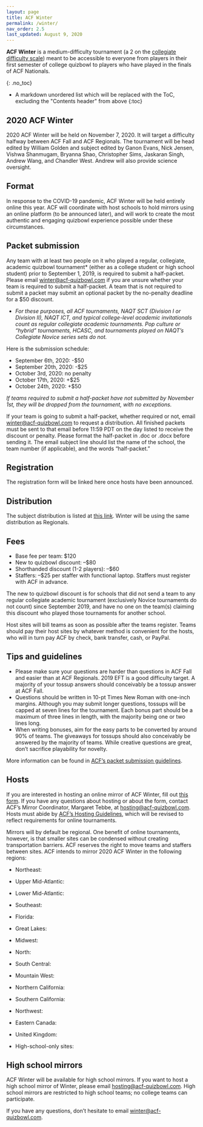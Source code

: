 ```yaml
---
layout: page
title: ACF Winter
permalink: /winter/
nav_order: 2.5
last_updated: August 9, 2020
---
```


**ACF Winter** is a medium-difficulty tournament (a 2 on the [collegiate difficulty scale](https://collegequizbowlcalendar.com/difficulty-scale/)) meant to be accessible to everyone from players in their first semester of college quizbowl to players who have played in the finals of ACF Nationals.

{: .no_toc}
* A markdown unordered list which will be replaced with the ToC, excluding the "Contents header" from above
{:toc}

## 2020 ACF Winter
2020 ACF Winter will be held on November 7, 2020. It will target a difficulty halfway between ACF Fall and ACF Regionals. The tournament will be head edited by William Golden and subject edited by Ganon Evans, Nick Jensen, Vishwa Shanmugam, Bryanna Shao, Christopher Sims, Jaskaran Singh, Andrew Wang, and Chandler West. Andrew will also provide science oversight.

## Format
In response to the COVID-19 pandemic, ACF Winter will be held entirely online this year. ACF will coordinate with host schools to hold mirrors using an online platform (to be announced later), and will work to create the most authentic and engaging quizbowl experience possible under these circumstances.

## Packet submission
Any team with at least two people on it who played a regular, collegiate, academic quizbowl tournament* (either as a college student or high school student) prior to September 1, 2019, is required to submit a half-packet. Please email winter@acf-quizbowl.com if you are unsure whether your team is required to submit a half-packet. A team that is not required to submit a packet may submit an optional packet by the no-penalty deadline for a $50 discount.

* *For these purposes, all ACF tournaments, NAQT SCT (Division I or Division II), NAQT ICT, and typical college-level academic invitationals count as regular collegiate academic tournaments. Pop culture or “hybrid” tournaments, HCASC, and tournaments played on NAQT’s Collegiate Novice series sets do not.*

Here is the submission schedule:

- September 6th, 2020: -$50
- September 20th, 2020: -$25
- October 3rd, 2020: no penalty
- October 17th, 2020: +$25
- October 24th, 2020: +$50

*If teams required to submit a half-packet have not submitted by November 1st, they will be dropped from the tournament, with no exceptions.*

If your team is going to submit a half-packet, whether required or not, email [winter@acf-quizbowl.com](mailto:winter@acf-quizbowl.com) to request a distribution. All finished packets must be sent to that email before 11:59 PDT on the day listed to receive the discount or penalty. Please format the half-packet in .doc or .docx before sending it. The email subject line should list the name of the school, the team number (if applicable), and the words “half-packet.”

## Registration
The registration form will be linked here once hosts have been announced.

## Distribution
The subject distribution is listed at [this link](/distribution). Winter will be using the same distribution as Regionals.

## Fees
- Base fee per team: $120
- New to quizbowl discount: –$80
- Shorthanded discount (1-2 players): –$60
- Staffers: –$25 per staffer with functional laptop. Staffers must register with ACF in advance.

The new to quizbowl discount is for schools that did not send a team to any regular collegiate academic tournament (exclusively Novice tournaments do not count) since September 2019, and have no one on the team(s) claiming this discount who played those tournaments for another school.

Host sites will bill teams as soon as possible after the teams register. Teams should pay their host sites by whatever method is convenient for the hosts, who will in turn pay ACF by check, bank transfer, cash, or PayPal.

## Tips and guidelines
- Please make sure your questions are harder than questions in ACF Fall and easier than at ACF Regionals. 2019 EFT is a good difficulty target. A majority of your tossup answers should conceivably be a tossup answer at ACF Fall.
- Questions should be written in 10-pt Times New Roman with one-inch margins. Although you may submit longer questions, tossups will be capped at seven lines for the tournament. Each bonus part should be a maximum of three lines in length, with the majority being one or two lines long.
- When writing bonuses, aim for the easy parts to be converted by around 90% of teams. The giveaways for tossups should also conceivably be answered by the majority of teams. While creative questions are great, don’t sacrifice playability for novelty.

More information can be found in [ACF’s packet submission guidelines](/packet-submission-guidelines).

## Hosts
If you are interested in hosting an online mirror of ACF Winter, fill out [this form](https://forms.gle/GFZqMtxvwdorirVj6). If you have any questions about hosting or about the form, contact ACF’s Mirror Coordinator, Margaret Tebbe, at [hosting@acf-quizbowl.com](mailto:hosting@acf-quizbowl.com). Hosts must abide by [ACF’s Hosting Guidelines](/hosting-guidelines), which will be revised to reflect requirements for online tournaments.

Mirrors will by default be regional. One benefit of online tournaments, however, is that smaller sites can be condensed without creating transportation barriers. ACF reserves the right to move teams and staffers between sites. ACF intends to mirror 2020 ACF Winter in the following regions:

- Northeast:
- Upper Mid-Atlantic:
- Lower Mid-Atlantic:
- Southeast:
- Florida:
- Great Lakes:
- Midwest:
- North:
- South Central:
- Mountain West:
- Northern California:
- Southern California:
- Northwest:
- Eastern Canada:
- United Kingdom:

- High-school-only sites:

## High school mirrors
ACF Winter will be available for high school mirrors. If you want to host a high school mirror of Winter, please email [hosting@acf-quizbowl.com](mailto:hosting@acf-quizbowl.com). High school mirrors are restricted to high school teams; no college teams can participate.

If you have any questions, don’t hesitate to email [winter@acf-quizbowl.com](mailto:winter@acf-quizbowl.com).
